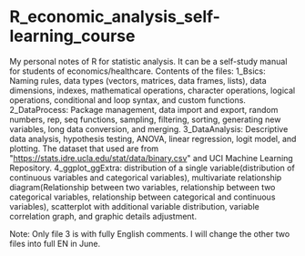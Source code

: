 # R_economic_analysis_self-learning_course 
  My personal notes of R for statistic analysis. 
  It can be a self-study manual for students of economics/healthcare. 
  Contents of the files: 
  1_Bsics: Naming rules, data types (vectors, matrices, data frames, lists), data dimensions, indexes, mathematical operations, character operations, logical        operations, conditional and loop syntax, and custom functions. 
  2_DataProcess: Package management, data import and export, random numbers, rep, seq functions, sampling, filtering, sorting, generating new variables, long        data conversion, and merging. 
  3_DataAnalysis: Descriptive data analysis, hypothesis testing, ANOVA, linear regression, logit model, and plotting.
     The dataset that used are from "https://stats.idre.ucla.edu/stat/data/binary.csv" and UCI Machine Learning Repository. 
  4_ggplot_ggExtra: distribution of a single variable(distribution of continuous variables and categorical variables), multivariate relationship diagram(Relationship between two variables, relationship between two categorical variables, relationship between categorical and continuous variables), scatterplot with additional variable distribution, variable correlation graph, and graphic details adjustment. 
  
  Note: Only file 3 is with fully English comments. I will change the other two files into full EN in June. 
